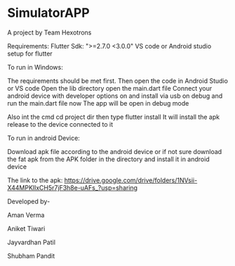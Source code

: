 # SimulatorAPP

A project by Team Hexotrons

Requirements: Flutter Sdk: ">=2.7.0 <3.0.0"
                VS code or Android studio setup for flutter 

To run in Windows: 

The requirements should be met first.
Then open the code in Android Studio or VS code
Open the lib  directory
open the main.dart file
Connect your android device with developer options on and install via usb on
debug and run the main.dart file now
The app will be open in debug mode

Also int the cmd 
cd project dir
then type flutter install
It will install the apk release to the device connected to it

To run in android Device:

Download apk file according to the android device or if not sure download the fat apk from the APK folder in the directory and install it in android device 

The link to the apk: https://drive.google.com/drive/folders/1NVsii-X44MPKlIxCH5r7jF3h8e-uAFs_?usp=sharing

Developed by- 

Aman Verma

Aniket Tiwari

Jayvardhan Patil

Shubham Pandit  
